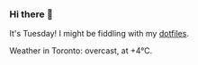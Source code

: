 ### Hi there :wave:

It's Tuesday! I might be fiddling with my [dotfiles](https://github.com/bewuethr/dotfiles).

Weather in Toronto: overcast, at +4°C.
